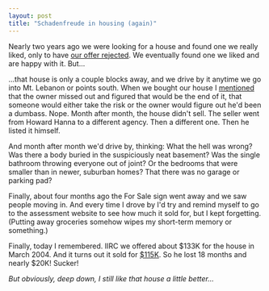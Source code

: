 ```yaml
---
layout: post
title: "Schadenfreude in housing (again)"
---
```




<p>Nearly two years ago we were looking for a house and found one we really liked, only to have <a href="http://www.cwinters.com/news/display/3134">our offer rejected</a>. We eventually found one we liked and are happy with it. But...</p>

<p>...that house is only a couple blocks away, and we drive by it anytime we go into Mt. Lebanon or points south. When we bought our house I <a href="http://www.cwinters.com/news/display/3211">mentioned</a> that the owner missed out and figured that would be the end of it, that someone would either take the risk or the owner would figure out he'd been a dumbass. Nope. Month after month, the house didn't sell. The seller went from Howard Hanna to a different agency. Then a different one. Then he listed it himself.</p>

<p>And month after month we'd drive by, thinking: What the hell was wrong? Was there a body buried in the suspiciously neat basement? Was the single bathroom throwing everyone out of joint? Or the bedrooms that were smaller than in newer, suburban homes? That there was no garage or parking pad?</p>

<p>Finally, about four months ago the For Sale sign went away and we saw people moving in. And every time I drove by I'd try and remind myself to go to the assessment website to see how much it sold for, but I kept forgetting. (Putting away groceries somehow wipes my short-term memory or something.)</p>

<p>Finally, today I remembered. IIRC we offered about $133K for the house in March 2004. And it turns out it sold for <a href="http://www2.county.allegheny.pa.us/RealEstate/General.asp?HouseNum=1444&Street=grandin&SingleResult=True&CurrBloLot=0098B00283000000%20%20%20%20">$115K</a>. So he lost 18 months and nearly $20K! Sucker!</p>

<p><i>But obviously, deep down, I still like that house a little better...</i></p>


